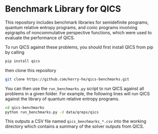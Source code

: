 # Benchmark Library for QICS

This repository includes benchmark libraries for semidefinite programs, 
quantum relative entropy programs, and conic programs involving epigraphs
of noncommutative perspective functions, which were used to evaluate the
performance of QICS.

To run QICS against these problems, you should first install QICS from pip
by calling

```bash
pip install qics
```

then clone this repository

```bash
git clone https://github.com/kerry-he/qics-benchmarks.git
```

You can then use the ``run_benchmarks.py`` script to run QICS against all
problems in a given folder. For example, the following lines will run QICS
against the library of quantum relative entropy programs.

```bash
cd qics-benchmarks
python run_benchmarks.py -d data/qreps/qics
```

This outputs a CSV file named ``qics_benchmarks_*.csv`` into the working
directory which contains a summary of the solver outputs from QICS.